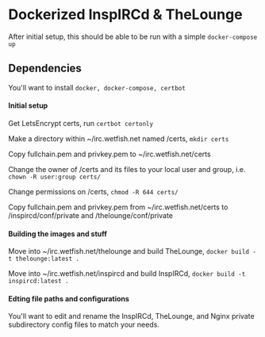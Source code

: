 # Dockerized InspIRCd & TheLounge

After initial setup, this should be able to be run with a simple ``docker-compose up``

## Dependencies
You'll want to install ``docker, docker-compose, certbot``

#### Initial setup
Get LetsEncrypt certs, run ``certbot certonly``

Make a directory within ~/irc.wetfish.net named /certs, ``mkdir certs``

Copy fullchain.pem and privkey.pem to ~/irc.wetfish.net/certs

Change the owner of /certs and its files to your local user and group, i.e. ``chown -R user:group certs/``

Change permissions on /certs, ``chmod -R 644 certs/``

Copy fullchain.pem and privkey.pem from ~/irc.wetfish.net/certs to /inspircd/conf/private and /thelounge/conf/private

#### Building the images and stuff

Move into ~/irc.wetfish.net/thelounge and build TheLounge, ``docker build -t thelounge:latest .``

Move into ~/irc.wetfish.net/inspircd and build InspIRCd, ``docker build -t inspircd:latest .``

#### Edting file paths and configurations

You'll want to edit and rename the InspIRCd, TheLounge, and Nginx private subdirectory config files to match your needs.
